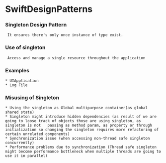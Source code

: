 # SwiftDesignPatterns

### Singleton Design Pattern
     It ensures there's only once instance of type exist.
### Use of singleton
     Access and manage a single resource throughout the application
### Examples
    * UIApplication
    * Log File
### Misusing of Singleton
    * Using the singleton as Global multipurpose container(as global shared state)
    * Singleton might introduce hidden dependencies (as result of we are going to loose track of objects those are using singleton, as singleton is not   passing as method param, as property or through initialization so changing the singleton requires more refactoring of certain unrelated components)
    * Synchronization issue (when accessing non-thread safe singleton concurrently)
    * Performance problems due to synchronization (Thread safe singleton might become performance bottleneck when multiple threads are going to use it in parallel)




